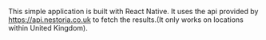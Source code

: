 This simple application is built with React Native.
It uses the api provided by https://api.nestoria.co.uk to fetch the results.(It only works on locations within United Kingdom).
